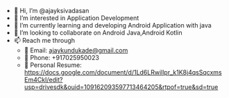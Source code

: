 - 👋 Hi, I’m @ajayksivadasan
- 👀 I’m interested in Application Development
- 🌱 I’m currently learning and developing Android Application with java
- 💞️ I’m looking to collaborate on Android Java,Android Kotlin
- 📫 Reach me through
  - 📧 Email: ajaykundukade@gmail.com
  - 📱 Phone: +917025950023
  - 📂 Personal Resume: https://docs.google.com/document/d/1Ld6LRwillpr_k1K8j4qsSqcxmsEm4CkI/edit?usp=drivesdk&ouid=109162093597713464205&rtpof=true&sd=true
<!---
ajayksivadasan/ajayksivadasan is a ✨ special ✨ repository because its `README.md` (this file) appears on your GitHub profile.
You can click the Preview link to take a look at your changes.
--->

